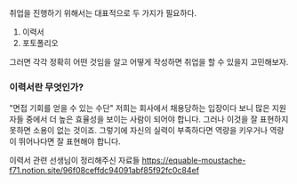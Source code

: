 취업을 진행하기 위해서는 대표적으로 두 가지가 필요하다.
1. 이력서 
2. 포토폴리오 

그러면 각각 정확히 어떤 것임을 알고 어떻게 작성하면 취업을 할 수 있을지 고민해보자. 

### 이력서란 무엇인가?
"면접 기회를 얻을 수 있는 수단"
저희는 회사에서 채용당하는 입장이다 보니 많은 지원자들 중에서 더 높은 효율성을 보이는 사람이 되어야 합니다. 그러나 이것을 잘 표현하지 못하면 소용이 없는 것이죠. 그렇기에 자신의 실력이 부족하다면 역량을 키우거나 역량이 뛰어나다면 잘 표현해야 합니다.

이력서 관련 선생님이 정리해주신 자료들 
https://equable-moustache-f71.notion.site/96f08ceffdc94091abf85f92fc0c84ef